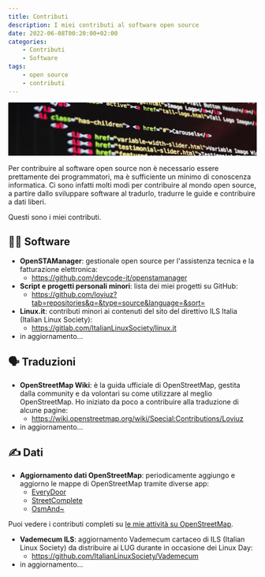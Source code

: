 ```yaml
---
title: Contributi
description: I miei contributi al software open source
date: 2022-06-08T00:20:00+02:00
categories:
    - Contributi
    - Software
tags:
    - open source
    - contributi
---
```


![Contributi](code-g625f41d23_1280.jpg)

Per contribuire al software open source non è necessario essere prettamente dei programmatori, ma è sufficiente un minimo di conoscenza informatica. Ci sono infatti molti modi per contribuire al mondo open source, a partire dallo sviluppare software al tradurlo, tradurre le guide e contribuire a dati liberi.

Questi sono i miei contributi.

## 🧑‍💻 Software
- **OpenSTAManager**: gestionale open source per l'assistenza tecnica e la fatturazione elettronica:
  - https://github.com/devcode-it/openstamanager
- **Script e progetti personali minori**: lista dei miei progetti su GitHub:
  - https://github.com/loviuz?tab=repositories&q=&type=source&language=&sort=
- **Linux.it**: contributi minori ai contenuti del sito del direttivo ILS Italia (Italian Linux Society):
  - https://gitlab.com/ItalianLinuxSociety/linux.it
- in aggiornamento...

## 🗣️ Traduzioni
- **OpenStreetMap Wiki**: è la guida ufficiale di OpenStreetMap, gestita dalla community e da volontari su come utilizzare al meglio OpenStreetMap. Ho iniziato da poco a contribuire alla traduzione di alcune pagine:
  - https://wiki.openstreetmap.org/wiki/Special:Contributions/Loviuz
- in aggiornamento...

## ✍️ Dati
- **Aggiornamento dati OpenStreetMap**: periodicamente aggiungo e aggiorno le mappe di OpenStreetMap tramite diverse app:
  - [EveryDoor](https://github.com/Zverik/every_door)
  - [StreetComplete](https://github.com/streetcomplete/StreetComplete)
  - [OsmAnd~](https://osmand.net/)

Puoi vedere i contributi completi su [le mie attività su OpenStreetMap](https://www.openstreetmap.org/user/loviuz/history).

- **Vademecum ILS**: aggiornamento Vademecum cartaceo di ILS (Italian Linux Society) da distribuire ai LUG durante in occasione dei Linux Day:
  - https://github.com/ItalianLinuxSociety/Vademecum
- in aggiornamento...
